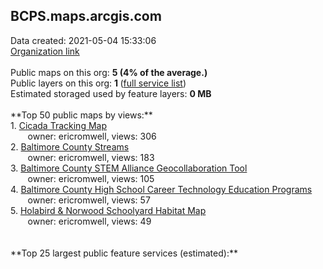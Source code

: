 <h2>BCPS.maps.arcgis.com</h2> Data created: 2021-05-04 15:33:06 <br /><a target='new' href='https://BCPS.maps.arcgis.com'>Organization link</a><br /><br />Public maps on this org: <b>5 (4% of the average.)</b><br />Public layers on this org: <b>1 </b>(<a target='new' href='https://services.arcgis.com/8abwO7gL4phMFmfO/ArcGIS/rest/services'>full service list</a>)<br />Estimated storaged used by feature layers: <b>0 MB</b><br /><br />**Top 50 public maps by views:**<br />  1. <a target='new' href='https://www.arcgis.com/home/item.html?id=5f9f2038c24143c296b84873874134e7'>Cicada Tracking Map</a> <br />  &nbsp;&nbsp;&nbsp;&nbsp; &nbsp;&nbsp;owner: ericromwell, views: 306<br />  2. <a target='new' href='https://www.arcgis.com/home/item.html?id=87d2ea206be14df2ab09140b235eaced'>Baltimore County Streams</a> <br />  &nbsp;&nbsp;&nbsp;&nbsp; &nbsp;&nbsp;owner: ericromwell, views: 183<br />  3. <a target='new' href='https://www.arcgis.com/home/item.html?id=70e2de06964a45c9b796ca504133fee0'>Baltimore County STEM Alliance Geocollaboration Tool</a> <br />  &nbsp;&nbsp;&nbsp;&nbsp; &nbsp;&nbsp;owner: ericromwell, views: 105<br />  4. <a target='new' href='https://www.arcgis.com/home/item.html?id=9959f37d7c784a5cb2ef1ca4222a5987'>Baltimore County High School Career Technology Education Programs</a> <br />  &nbsp;&nbsp;&nbsp;&nbsp; &nbsp;&nbsp;owner: ericromwell, views: 57<br />  5. <a target='new' href='https://www.arcgis.com/home/item.html?id=a54a1587390c4996a34a7f33d32f75d2'>Holabird & Norwood Schoolyard Habitat Map</a> <br />  &nbsp;&nbsp;&nbsp;&nbsp; &nbsp;&nbsp;owner: ericromwell, views: 49<br /><br /><br />**Top 25 largest public feature services (estimated):**<br />